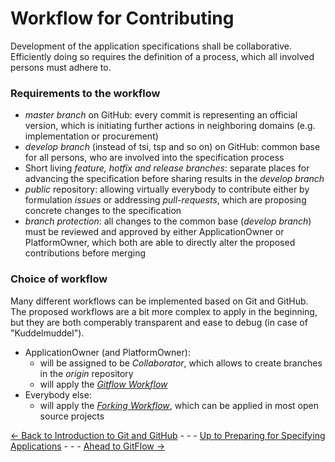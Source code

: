 # Workflow for Contributing

Development of the application specifications shall be collaborative.  
Efficiently doing so requires the definition of a process, which all involved persons must adhere to.

### Requirements to the workflow

* _master branch_ on GitHub: every commit is representing an official version, which is initiating further actions in neighboring domains (e.g. implementation or procurement)
* _develop branch_ (instead of tsi, tsp and so on) on GitHub: common base for all persons, who are involved into the specification process
* Short living _feature, hotfix and release branches_: separate places for advancing the specification before sharing results in the _develop branch_
* _public_ repository: allowing virtually everybody to contribute either by formulation _issues_ or addressing _pull-requests_, which are proposing concrete changes to the specification
* _branch protection_: all changes to the common base (_develop branch_) must be reviewed and approved by either ApplicationOwner or PlatformOwner, which both are able to directly alter the proposed contributions before merging

### Choice of workflow

Many different workflows can be implemented based on Git and GitHub.  
The proposed workflows are a bit more complex to apply in the beginning, but they are both comperably transparent and ease to debug (in case of "Kuddelmuddel").  
* ApplicationOwner (and PlatformOwner): 
  * will be assigned to be _Collaborator_, which allows to create branches in the _origin_ repository
  * will apply the [_Gitflow Workflow_](../GitFlowWorkflow/GitFlowWorkflow.md)
* Everybody else:
  * will apply the [_Forking Workflow_](../ForkingWorkflow/ForkingWorkflow.md), which can be applied in most open source projects

[<- Back to Introduction to Git and GitHub](../Introduction2Git/Introduction2Git.md) - - - [Up to Preparing for Specifying Applications](../PreparingSpecifying.md) - - - [Ahead to GitFlow ->](../GitFlowWorkflow/GitFlowWorkflow.md)